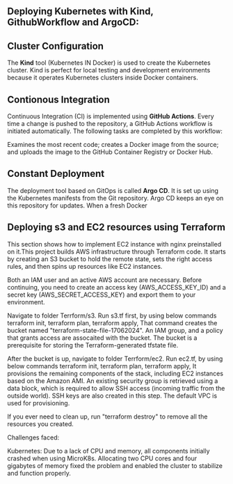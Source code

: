 ## Deploying Kubernetes with Kind, GithubWorkflow and ArgoCD:

## Cluster Configuration

The **Kind** tool (Kubernetes IN Docker) is used to create the Kubernetes cluster. Kind is perfect for local testing and development environments because it operates Kubernetes clusters inside Docker containers.

## Contionous Integration

Continuous Integration (CI) is implemented using **GitHub Actions**. Every time a change is pushed to the repository, a GitHub Actions workflow is initiated automatically. The following tasks are completed by this workflow:

Examines the most recent code; creates a Docker image from the source; and uploads the image to the GitHub Container Registry or Docker Hub.

## Constant Deployment

The deployment tool based on GitOps is called **Argo CD**. It is set up using the Kubernetes manifests from the Git repository. Argo CD keeps an eye on this repository for updates. When a fresh Docker


## Deploying s3 and EC2 resources using Terraform

This section shows how to implement EC2 instance with nginx preinstalled on it.This project builds AWS infrastructure through Terraform code. It starts by creating an S3 bucket to hold the remote state, sets the right access rules, and then spins up resources like EC2 instances.

Both an IAM user and an active AWS account are necessary. Before continuing, you need to create an access key (AWS_ACCESS_KEY_ID) and a secret key (AWS_SECRET_ACCESS_KEY) and export them to your environment.

Navigate to folder Terrform/s3. Run s3.tf first, by using below commands
terraform init,
terraform plan,
terraform apply,
That command creates the bucket named "terraform-state-file-17062024". An IAM group, and a policy that grants access are assocaited with the bucket. The bucket is a prerequisite for storing the Terraform-generated tfstate file.

After the bucket is up, navigate to folder Terrform/ec2. Run ec2.tf, by using below commands
terraform init,
terraform plan,
terraform apply,
It provisions the remaining components of the stack, including EC2 instances based on the Amazon AMI. An existing security group is retrieved using a data block, which is required to allow SSH access (incoming traffic from the outside world). SSH keys are also created in this step. The default VPC is used for provisioning.

If you ever need to clean up, run "terraform destroy" to remove all the resources you created.

Challenges faced:

Kubernetes:
Due to a lack of CPU and memory, all components initially crashed when using MicroK8s. Allocating two CPU cores and four gigabytes of memory fixed the problem and enabled the cluster to stabilize and function properly.
